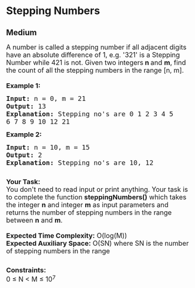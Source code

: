 # Stepping Numbers
## Medium
<div class="problems_problem_content__Xm_eO" style="user-select: auto;"><p style="user-select: auto;"><span style="font-size: 18px; user-select: auto;">A number is called a stepping number if all adjacent digits have an absolute difference of 1, e.g. '321' is a Stepping Number while 421 is not. Given two integers<strong style="user-select: auto;"> n&nbsp;</strong>and <strong style="user-select: auto;">m</strong>, find the count of all the stepping numbers in the range [n, m].<br style="user-select: auto;">
<br style="user-select: auto;">
<strong style="user-select: auto;">Example 1:</strong></span></p>

<pre style="user-select: auto;"><span style="font-size: 18px; user-select: auto;"><strong style="user-select: auto;">Input:</strong> n = 0, m = 21
<strong style="user-select: auto;">Output:</strong> 13
<strong style="user-select: auto;">Explanation: </strong>Stepping no's are 0 1 2 3 4 5
6 7 8 9 10 12 21</span></pre>

<p style="user-select: auto;"><span style="font-size: 18px; user-select: auto;"><strong style="user-select: auto;">Example 2:</strong></span></p>

<pre style="user-select: auto;"><span style="font-size: 18px; user-select: auto;"><strong style="user-select: auto;">Input:</strong> n = 10, m = 15
<strong style="user-select: auto;">Output:</strong> 2
<strong style="user-select: auto;">Explanation: </strong>Stepping no's are 10, 12</span></pre>

<p style="user-select: auto;"><br style="user-select: auto;">
<span style="font-size: 18px; user-select: auto;"><strong style="user-select: auto;">Your Task:&nbsp;&nbsp;</strong><br style="user-select: auto;">
You don't need to read input or print anything. Your task is to complete the function&nbsp;<strong style="user-select: auto;">steppingNumbers()</strong>&nbsp;which takes the integer <strong style="user-select: auto;">n</strong>&nbsp;and integer <strong style="user-select: auto;">m</strong>&nbsp;as input parameters and returns the number of stepping numbers in the range between <strong style="user-select: auto;">n</strong> and <strong style="user-select: auto;">m</strong>.<br style="user-select: auto;">
<br style="user-select: auto;">
<strong style="user-select: auto;">Expected Time Complexity:</strong> O(log(M))<br style="user-select: auto;">
<strong style="user-select: auto;">Expected Auxiliary Space:</strong> O(SN) where SN is the number of stepping numbers in the range</span></p>

<p style="user-select: auto;"><br style="user-select: auto;">
<span style="font-size: 18px; user-select: auto;"><strong style="user-select: auto;">Constraints:</strong><br style="user-select: auto;">
0 ≤ N &lt; M ≤ 10</span><sup style="user-select: auto;"><span style="font-size: 15px; user-select: auto;">7</span></sup></p>
</div>